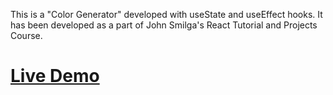This is a "Color Generator" developed with useState and useEffect hooks. It has been developed as a part of John Smilga's React Tutorial and Projects Course.


# [Live Demo](https://color-generator-react-ten.vercel.app/)
